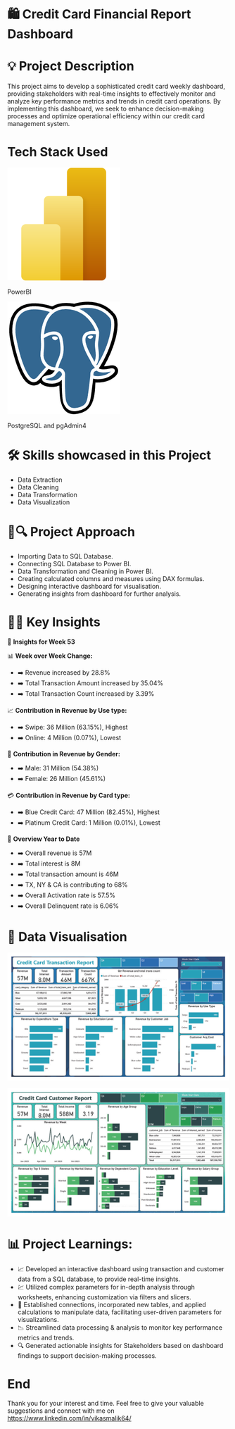 # 🛍️ Credit Card Financial Report Dashboard

# 💡 Project Description

This project aims to develop a sophisticated credit card weekly dashboard, providing stakeholders with real-time insights to effectively monitor and analyze key performance metrics and trends in credit card operations. By implementing this dashboard, we seek to enhance decision-making processes and optimize operational efficiency within our credit card management system.

# Tech Stack Used

![PowerBI](https://github.com/VikasMalik64/Images/blob/7960f298e77adf6bade233462a06b4b5e3aeaa53/Credit%20Card%20Financial%20Report/New_Power_BI_Logo.svg%20(1).png)     

PowerBI                                                                         

![postgresql](https://github.com/VikasMalik64/Images/blob/6d3c58b28c9ace3846d807cd4430cd275937be8c/Music%20Store%20SQL/postgresql-logo-svgrepo-com.png)

PostgreSQL and pgAdmin4

# 🛠️ Skills showcased in this Project

- Data Extraction
- Data Cleaning
- Data Transformation
- Data Visualization


# 📅🔍 Project Approach

- Importing Data to SQL Database.
- Connecting SQL Database to Power BI.
- Data Transformation and Cleaning in Power BI.
- Creating calculated columns and measures using DAX formulas.
- Designing interactive dashboard for visualisation.
- Generating insights from dashboard for further analysis.

# 🧠💡 Key Insights

🎌 **Insights for Week 53**

📊 **Week over Week Change:**
   - ➡️ Revenue increased by 28.8%
   - ➡️ Total Transaction Amount increased by 35.04%
   - ➡️ Total Transaction Count increased by 3.39%

📈 **Contribution in Revenue by Use type:**
   - ➡️ Swipe: 36 Million (63.15%), Highest
   - ➡️ Online: 4 Million (0.07%), Lowest

👫 **Contribution in Revenue by Gender:**
   - ➡️ Male: 31 Million (54.38%)
   - ➡️ Female: 26 Million (45.61%)

💳 **Contribution in Revenue by Card type:**
   - ➡️ Blue Credit Card: 47 Million (82.45%), Highest
   - ➡️ Platinum Credit Card: 1 Million (0.01%), Lowest

📆 **Overview Year to Date**
   - ➡️ Overall revenue is 57M
   - ➡️ Total interest is 8M
   - ➡️ Total transaction amount is 46M
   - ➡️ TX, NY & CA is contributing to 68%
   - ➡️ Overall Activation rate is 57.5%
   - ➡️ Overall Delinquent rate is 6.06%

# 📸 Data Visualisation

![Credit_Card_Transaction_Report_Dashboard](https://github.com/VikasMalik64/Images/blob/8e89556ac85053127d8b43257f3be65f837781f6/Credit%20Card%20Financial%20Report/1715171970232-05ef03fb-fe30-46bc-9b92-7c57b4be9f31_1.jpg)

![Credit_Card_Customer_Report_Dashboard](https://github.com/VikasMalik64/Images/blob/8e89556ac85053127d8b43257f3be65f837781f6/Credit%20Card%20Financial%20Report/1715171870631-bba79085-838a-40ae-b872-0d646aada0be_1.jpg)

# 📊 **Project Learnings:**
- 📈 Developed an interactive dashboard using transaction and customer data from a SQL database, to provide real-time insights.
- 💹 Utilized complex parameters for in-depth analysis through worksheets, enhancing customization via filters and slicers.
- 🔄 Established connections, incorporated new tables, and applied calculations to manipulate data, facilitating user-driven parameters for visualizations.
- 📉 Streamlined data processing & analysis to monitor key performance metrics and trends.
- 🔍 Generated actionable insights for Stakeholders based on dashboard findings to support decision-making processes.

# End
Thank you for your interest and time. Feel free to give your valuable suggestions and connect with me on https://www.linkedin.com/in/vikasmalik64/

